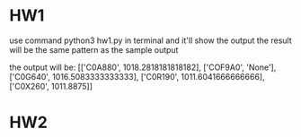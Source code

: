 # HW1
use command python3 hw1.py in terminal and it'll show the output
the result will be the same pattern as the sample output

the output will be:
[['C0A880', 1018.2818181818182], ['COF9A0', 'None'], ['C0G640', 1016.5083333333333], ['C0R190', 1011.6041666666666], ['C0X260', 1011.8875]]

# HW2
